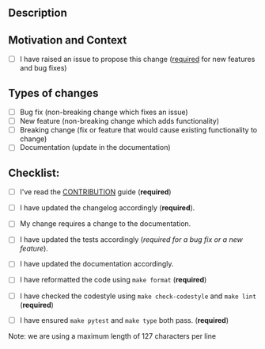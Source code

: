 <!--- Provide a general summary of your changes in the Title above -->

## Description
<!--- Describe your changes in detail -->

## Motivation and Context
<!--- Why is this change required? What problem does it solve? -->
<!--- If it fixes an open issue, please link to the issue here. -->
<!--- You can use the syntax `closes #100` if this solves the issue #100 -->
- [ ] I have raised an issue to propose this change ([required](https://github.com/DLR-RM/stable-baselines3/blob/master/CONTRIBUTING.md) for new features and bug fixes)

## Types of changes
<!--- What types of changes does your code introduce? Put an `x` in all the boxes that apply: -->
- [ ] Bug fix (non-breaking change which fixes an issue)
- [ ] New feature (non-breaking change which adds functionality)
- [ ] Breaking change (fix or feature that would cause existing functionality to change)
- [ ] Documentation (update in the documentation)

## Checklist:
<!--- Go over all the following points, and put an `x` in all the boxes that apply. -->
<!--- If you're unsure about any of these, don't hesitate to ask. We're here to help! -->
- [ ] I've read the [CONTRIBUTION](https://github.com/DLR-RM/stable-baselines3/blob/master/CONTRIBUTING.md) guide (**required**)
- [ ] I have updated the changelog accordingly (**required**).
- [ ] My change requires a change to the documentation.
- [ ] I have updated the tests accordingly (*required for a bug fix or a new feature*).
- [ ] I have updated the documentation accordingly.
- [ ] I have reformatted the code using `make format` (**required**)
- [ ] I have checked the codestyle using `make check-codestyle` and `make lint` (**required**)
- [ ] I have ensured `make pytest` and `make type` both pass. (**required**)


Note: we are using a maximum length of 127 characters per line

<!--- This Template is an edited version of the one from https://github.com/evilsocket/pwnagotchi/ -->
